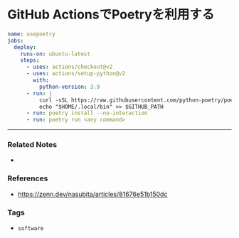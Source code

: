 # GitHub ActionsでPoetryを利用する
```yml:.github/workflows/ci.yml
name: usepoetry
jobs:
  deploy:
    runs-on: ubuntu-latest
    steps:
      - uses: actions/checkout@v2
      - uses: actions/setup-python@v2
        with:
          python-version: 3.9
      - run: |
          curl -sSL https://raw.githubusercontent.com/python-poetry/poetry/master/install-poetry.py | python -
          echo "$HOME/.local/bin" >> $GITHUB_PATH
      - run: poetry install --no-interaction
      - run: poetry run <any command>
```


---
### Related Notes
- 

### References
- https://zenn.dev/nasubita/articles/81676e51b150dc

### Tags
- `software` 